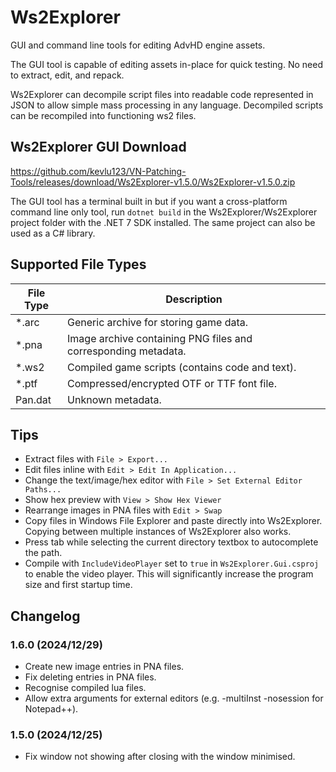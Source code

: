 # Ws2Explorer

GUI and command line tools for editing AdvHD engine assets.

The GUI tool is capable of editing assets in-place for quick
testing. No need to extract, edit, and repack.

Ws2Explorer can decompile script files into readable code represented
in JSON to allow simple mass processing in any language. Decompiled
scripts can be recompiled into functioning ws2 files.

## Ws2Explorer GUI Download

<https://github.com/kevlu123/VN-Patching-Tools/releases/download/Ws2Explorer-v1.5.0/Ws2Explorer-v1.5.0.zip>

The GUI tool has a terminal built in but if you want a cross-platform
command line only tool, run `dotnet build` in the
Ws2Explorer/Ws2Explorer project folder with the .NET 7 SDK installed.
The same project can also be used as a C# library.

## Supported File Types

| File Type | Description                                                    |
|-----------|----------------------------------------------------------------|
| *.arc     | Generic archive for storing game data.                         |
| *.pna     | Image archive containing PNG files and corresponding metadata. |
| *.ws2     | Compiled game scripts (contains code and text).                |
| *.ptf     | Compressed/encrypted OTF or TTF font file.                     |
| Pan.dat   | Unknown metadata.                                              |

## Tips

- Extract files with `File > Export...`
- Edit files inline with `Edit > Edit In Application...`
- Change the text/image/hex editor with `File > Set External Editor Paths...`
- Show hex preview with `View > Show Hex Viewer`
- Rearrange images in PNA files with `Edit > Swap`
- Copy files in Windows File Explorer and paste directly into Ws2Explorer. Copying between multiple instances of Ws2Explorer also works.
- Press tab while selecting the current directory textbox to autocomplete the path.
- Compile with `IncludeVideoPlayer` set to `true` in `Ws2Explorer.Gui.csproj` to enable the video player. This will significantly increase the program size and first startup time.

## Changelog

### 1.6.0 (2024/12/29)

- Create new image entries in PNA files.
- Fix deleting entries in PNA files.
- Recognise compiled lua files.
- Allow extra arguments for external editors (e.g. -multiInst -nosession for Notepad++).

### 1.5.0 (2024/12/25)

- Fix window not showing after closing with the window minimised.
